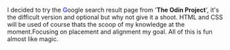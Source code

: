 I decided to try the <span style="color: blue;">G</span>oogle search result page from '<strong>The Odin Project</strong>', it's the difficult version and optional but why not give it a shoot.
HTML and CSS will be used of course thats the scoop of my knowledge at the moment.Focusing on placement and alignment my goal.
All of this is fun almost like magic.

